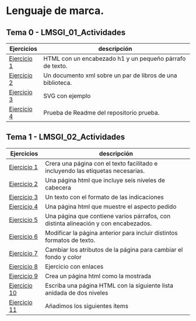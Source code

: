 # Lenguaje de marca. 

## Tema 0 - LMSGI_01_Actividades

| Ejercicios | descripción |
| --- | --- |
| [Ejercicio 1](Tema0/Ejercicio1.html) | HTML con un encabezado h1 y un pequeño párrafo de texto. |
| [Ejercicio 2](Tema0/Ejercicio2) | Un documento xml sobre un par de libros de una biblioteca. |
| [Ejercicio 3](Tema0/Ejercicio3) | SVG con ejemplo |
| [Ejercicio 4](https://github.com/feller4/Prueba) | Prueba de Readme del repositorio prueba. |

## Tema 1 - LMSGI_02_Actividades

| Ejercicios | descripción |
| --- | --- |
| [Ejercicio 1](Tema1/Ejercicio1.html) | Crera una página con el texto facilitado e incluyendo las etiquetas necesarias.|
| [Ejercicio 2](Tema1/Ejercicio2.html) | Una página html que incluye seis niveles de cabecera |
| [Ejercicio 3](Tema1/Ejercicio3.html) | Un texto con el formato de las indicaciones |
| [Ejercicio 4](Tema1/Ejercicio4.html) | Una página html que muestre el aspecto pedido |
| [Ejercicio 5](Tema1/Ejercicio5.html) | Una página que contiene varios párrafos, con distinta alineación y con encabezados. |
| [Ejercicio 6](Tema1/Ejercicio6.html) | Modificar la página anterior para incluir distintos formatos de texto. |
| [Ejercicio 7](Tema1/Ejercicio7.html) | Cambiar los atributos de la página para cambiar el fondo y color |
| [Ejercicio 8](Tema1/Ejercicio8.html) | Ejercicio con enlaces |
| [Ejercicio 9](Tema1/Ejercicio9.html) | Crea un página html como la mostrada |
| [Ejercicio 10](Tema1/Ejercicio10.html) | Escriba una página HTML con la siguiente lista anidada de dos niveles |
| [Ejercicio 11](Tema1/Ejercicio11.html) | Añadimos los siguientes ítems |
